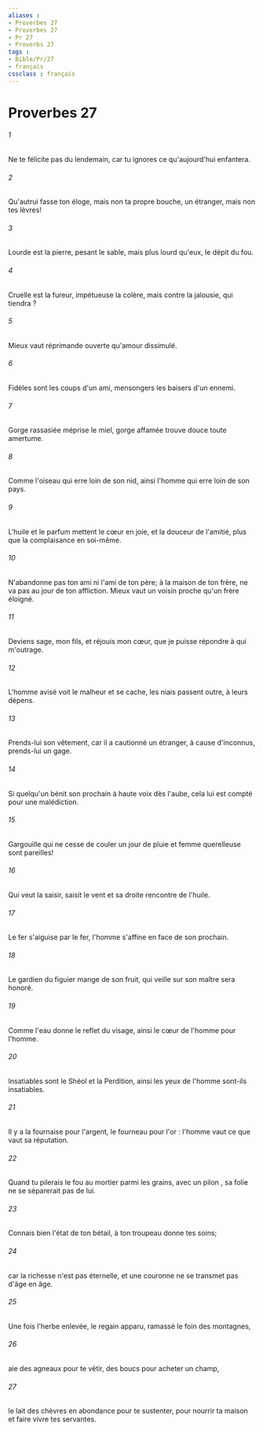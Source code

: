 ```yaml
---
aliases : 
- Proverbes 27
- Proverbes 27
- Pr 27
- Proverbs 27
tags : 
- Bible/Pr/27
- français
cssclass : français
---
```


# Proverbes 27

###### 1
Ne te félicite pas du lendemain, car tu ignores ce qu'aujourd'hui enfantera. 
###### 2
Qu'autrui fasse ton éloge, mais non ta propre bouche, un étranger, mais non tes lèvres! 
###### 3
Lourde est la pierre, pesant le sable, mais plus lourd qu'eux, le dépit du fou. 
###### 4
Cruelle est la fureur, impétueuse la colère, mais contre la jalousie, qui tiendra ? 
###### 5
Mieux vaut réprimande ouverte qu'amour dissimulé. 
###### 6
Fidèles sont les coups d'un ami, mensongers les baisers d'un ennemi. 
###### 7
Gorge rassasiée méprise le miel, gorge affamée trouve douce toute amertume. 
###### 8
Comme l'oiseau qui erre loin de son nid, ainsi l'homme qui erre loin de son pays. 
###### 9
L'huile et le parfum mettent le cœur en joie, et la douceur de l'amitié, plus que la complaisance en soi-même. 
###### 10
N'abandonne pas ton ami ni l'ami de ton père; à la maison de ton frère, ne va pas au jour de ton affliction. Mieux vaut un voisin proche qu'un frère éloigné. 
###### 11
Deviens sage, mon fils, et réjouis mon cœur, que je puisse répondre à qui m'outrage. 
###### 12
L'homme avisé voit le malheur et se cache, les niais passent outre, à leurs dépens. 
###### 13
Prends-lui son vêtement, car il a cautionné un étranger, à cause d'inconnus, prends-lui un gage. 
###### 14
Si quelqu'un bénit son prochain à haute voix dès l'aube, cela lui est compté pour une malédiction. 
###### 15
Gargouille qui ne cesse de couler un jour de pluie et femme querelleuse sont pareilles! 
###### 16
Qui veut la saisir, saisit le vent et sa droite rencontre de l'huile. 
###### 17
Le fer s'aiguise par le fer, l'homme s'affine en face de son prochain. 
###### 18
Le gardien du figuier mange de son fruit, qui veille sur son maître sera honoré. 
###### 19
Comme l'eau donne le reflet du visage, ainsi le cœur de l'homme pour l'homme. 
###### 20
Insatiables sont le Shéol et la Perdition, ainsi les yeux de l'homme sont-ils insatiables. 
###### 21
Il y a la fournaise pour l'argent, le fourneau pour l'or : l'homme vaut ce que vaut sa réputation. 
###### 22
Quand tu pilerais le fou au mortier parmi les grains, avec un pilon , sa folie ne se séparerait pas de lui. 
###### 23
Connais bien l'état de ton bétail, à ton troupeau donne tes soins; 
###### 24
car la richesse n'est pas éternelle, et une couronne ne se transmet pas d'âge en âge. 
###### 25
Une fois l'herbe enlevée, le regain apparu, ramassé le foin des montagnes, 
###### 26
aie des agneaux pour te vêtir, des boucs pour acheter un champ, 
###### 27
le lait des chèvres en abondance pour te sustenter, pour nourrir ta maison et faire vivre tes servantes. 
